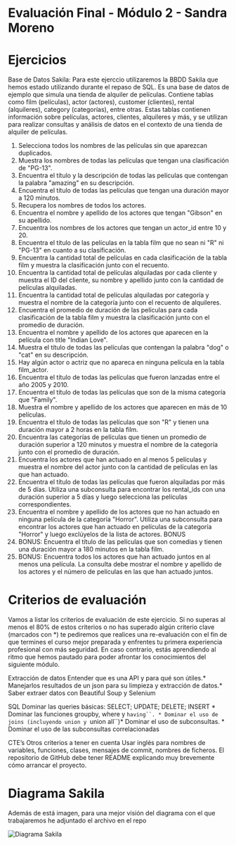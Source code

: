 # Evaluación Final - Módulo 2 - Sandra Moreno

# Ejercicios

Base de Datos Sakila:
Para este ejerccio utilizaremos la BBDD Sakila que hemos estado utilizando durante el repaso de
SQL. Es una base de datos de ejemplo que simula una tienda de alquiler de películas. Contiene
tablas como film (películas), actor (actores), customer (clientes), rental (alquileres),
category (categorías), entre otras. Estas tablas contienen información sobre películas, actores,
clientes, alquileres y más, y se utilizan para realizar consultas y análisis de datos en el contexto
de una tienda de alquiler de películas.

1. Selecciona todos los nombres de las películas sin que aparezcan duplicados.
2. Muestra los nombres de todas las películas que tengan una clasificación de "PG-13".
3. Encuentra el título y la descripción de todas las películas que contengan la palabra
"amazing" en su descripción.
4. Encuentra el título de todas las películas que tengan una duración mayor a 120 minutos.
5. Recupera los nombres de todos los actores.
6. Encuentra el nombre y apellido de los actores que tengan "Gibson" en su apellido.
7. Encuentra los nombres de los actores que tengan un actor_id entre 10 y 20.
8. Encuentra el título de las películas en la tabla film que no sean ni "R" ni "PG-13" en
cuanto a su clasificación.
9. Encuentra la cantidad total de películas en cada clasificación de la tabla film y muestra la
clasificación junto con el recuento.
10. Encuentra la cantidad total de películas alquiladas por cada cliente y muestra el ID del
cliente, su nombre y apellido junto con la cantidad de películas alquiladas.
11. Encuentra la cantidad total de películas alquiladas por categoría y muestra el nombre de
la categoría junto con el recuento de alquileres.   
12. Encuentra el promedio de duración de las películas para cada clasificación de la tabla
film y muestra la clasificación junto con el promedio de duración.
13. Encuentra el nombre y apellido de los actores que aparecen en la película con title "Indian
Love".
14. Muestra el título de todas las películas que contengan la palabra "dog" o "cat" en su
descripción.
15. Hay algún actor o actriz que no apareca en ninguna película en la tabla film_actor.
16. Encuentra el título de todas las películas que fueron lanzadas entre el año 2005 y 2010.
17. Encuentra el título de todas las películas que son de la misma categoría que "Family".
18. Muestra el nombre y apellido de los actores que aparecen en más de 10 películas.
19. Encuentra el título de todas las películas que son "R" y tienen una duración mayor a 2
horas en la tabla film.
20. Encuentra las categorías de películas que tienen un promedio de duración superior a 120
minutos y muestra el nombre de la categoría junto con el promedio de duración.
21. Encuentra los actores que han actuado en al menos 5 películas y muestra el nombre del
actor junto con la cantidad de películas en las que han actuado.
22. Encuentra el título de todas las películas que fueron alquiladas por más de 5 días. Utiliza
una subconsulta para encontrar los rental_ids con una duración superior a 5 días y luego
selecciona las películas correspondientes.
23. Encuentra el nombre y apellido de los actores que no han actuado en ninguna película de
la categoría "Horror". Utiliza una subconsulta para encontrar los actores que han actuado
en películas de la categoría "Horror" y luego exclúyelos de la lista de actores.
BONUS
24. BONUS: Encuentra el título de las películas que son comedias y tienen una duración mayor
a 180 minutos en la tabla film.
25. BONUS: Encuentra todos los actores que han actuado juntos en al menos una película. La
consulta debe mostrar el nombre y apellido de los actores y el número de películas en las
que han actuado juntos.

# Criterios de evaluación

Vamos a listar los criterios de evaluación de este ejercicio. Si no superas al menos el 80% de
estos criterios o no has superado algún criterio clave (marcados con *) te pediremos que
realices una re-evaluación con el fin de que termines el curso mejor preparada y enfrentes tu
primera experiencia profesional con más seguridad. En caso contrario, estás aprendiendo al
ritmo que hemos pautado para poder afrontar los conocimientos del siguiente módulo.

Extracción de datos
Entender que es una API y para qué son útiles.*
Manejarlos resultados de un json para su limpieza y extracción de datos.*
Saber extraer datos con Beautiful Soup y Selenium

SQL
Dominar las queries básicas: SELECT; UPDATE; DELETE; INSERT *
Dominar las funciones groupby, where y `having``. *
Dominar el uso de joins (incluyendo union y `union all``)*
Dominar el uso de subconsultas. *
Dominar el uso de las subconsultas correlacionadas

CTE’s
Otros criterios a tener en cuenta
Usar inglés para nombres de variables, funciones, clases, mensajes de commit, nombres
de ficheros.
El repositorio de GitHub debe tener README explicando muy brevemente cómo arrancar
el proyecto.

# Diagrama Sakila
Además de está imagen, para una mejor visión del diagrama con el que trabajaremos he adjuntado el archivo en el repo

![Diagrama Sakila](https://github.com/sandranomore/https-github.com-Adalab-bda-modulo-2-evaluacion-final-sandranomore/assets/159695823/a5f9ccf1-7fc8-486a-988f-bae548a3acb9)

